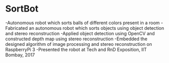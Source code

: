 # SortBot

-Autonomous robot which sorts balls of different colors present in a room
-Fabricated an autonomous robot which sorts objects using object detection and stereo reconstruction
-Applied object detection using OpenCV and constructed depth map using stereo reconstruction
-Embedded the designed algorithm of image processing and stereo reconstruction on RaspberryPi 3
-Presented the robot at Tech and RnD Exposition, IIT Bombay, 2017
